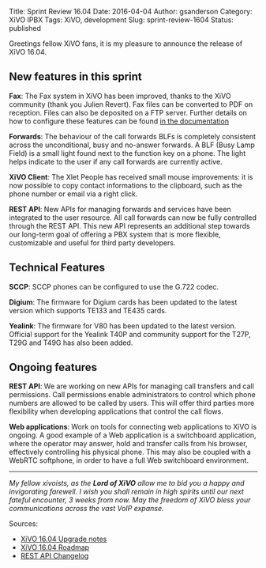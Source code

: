 Title: Sprint Review 16.04
Date: 2016-04-04
Author: gsanderson
Category: XiVO IPBX
Tags: XiVO, development
Slug: sprint-review-1604
Status: published

Greetings fellow XiVO fans, it is my pleasure to announce the release of XiVO 16.04.

New features in this sprint
---------------------------

**Fax**: The Fax system in XiVO has been improved, thanks to the XiVO community (thank you Julien Revert). Fax files can be
converted to PDF on reception. Files can also be deposited on a FTP server. Further details on how to configure these
features can be found
[in the documentation](http://documentation.xivo.io/en/stable/administration/fax/fax.html#using-the-ftp-backend)

**Forwards**: The behaviour of the call forwards BLFs is completely consistent across the unconditional, busy and no-answer
forwards. A BLF (Busy Lamp Field) is a small light found next to the function key on a phone. The light helps indicate
to the user if any call forwards are currently active.

**XiVO Client**: The Xlet People has received small mouse improvements: it is now possible to copy contact informations
  to the clipboard, such as the phone number or email via a right click.

**REST API**: New APIs for managing forwards and services have been integrated to the user resource. All call forwards
can now be fully controlled through the REST API. This new API represents an additional step towards our long-term goal
of offering a PBX system that is more flexible, customizable and useful for third party developers.

Technical Features
------------------

**SCCP**: SCCP phones can be configured to use the G.722 codec.

**Digium**: The firmware for Digium cards has been updated to the latest version which supports TE133 and TE435
cards.

**Yealink**: The firmware for V80 has been updated to the latest version. Official support for the Yealink T40P and
  community support for the T27P, T29G and T49G has also been added.


Ongoing features
----------------

**REST API**: We are working on new APIs for managing call transfers and call permissions. Call permissions enable
administrators to control which phone numbers are allowed to be called by users. This will offer third parties more
flexibility when developing applications that control the call flows.

**Web applications**: Work on tools for connecting web applications to XiVO is ongoing. A good example of a Web
  application is a switchboard application, where the operator may answer, hold and transfer calls from his browser,
  effectively controlling his physical phone. This may also be coupled with a WebRTC softphone, in order to have a full
  Web switchboard environment.

---

*My fellow xivoists, as the **Lord of XiVO** allow me to bid you a happy and invigorating farewell. I wish you shall
remain in high spirits until our next fateful encounter, 3 weeks from now. May the freedom of XiVO bless your
communications across the vast VoIP expanse.*

Sources:

* [XiVO 16.04 Upgrade notes](http://documentation.xivo.io/en/stable/upgrade/upgrade.html#id2)
* [XiVO 16.04 Roadmap](http://projects.xivo.io/versions/240)
* [REST API Changelog](http://documentation.xivo.io/en/stable/api_sdk/rest_api/confd/changelog.html)
